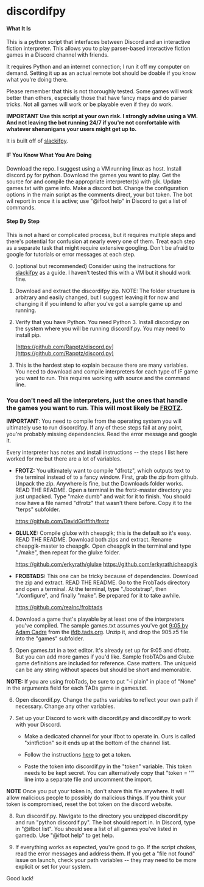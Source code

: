 # discordifpy

#### What It Is

This is a python script that interfaces between Discord and an interactive fiction interpreter. This allows you to play parser-based interactive fiction games in a Discord channel with friends.

It requires Python and an internet connection; I run it off my computer on demand. Setting it up as an actual remote bot should be doable if you know what you're doing there.

Please remember that this is not thoroughly tested. Some games will work better than others, especially those that have fancy maps and do parser tricks. Not all games will work or be playable even if they do work.

**IMPORTANT Use this script at your own risk. I strongly advise using a VM. And not leaving the bot running 24/7 if you're not comfortable with whatever shenanigans your users might get up to.**

It is built off of [slackifpy](https://github.com/exposit/slackifpy).

#### IF You Know What You Are Doing

Download the repo. I suggest using a VM running linux as host. Install discord.py for python. Download the games you want to play. Get the source for and compile the appropriate interpreter(s) with glk. Update games.txt with game info. Make a discord bot. Change the configuration options in the main script as the comments direct, your bot token. The bot wil report in once it is active; use "@ifbot help" in Discord to get a list of commands.

#### Step By Step

This is not a hard or complicated process, but it requires multiple steps and there's potential for confusion at nearly every one of them. Treat each step as a separate task that might require extensive googling. Don't be afraid to google for tutorials or error messages at each step.

0. (optional but recommended) Consider using the instructions for [slackifpy](https://github.com/exposit/slackifpy) as a guide. I haven't tested this with a VM but it should work fine.

1. Download and extract the discordifpy zip. NOTE: The folder structure is arbitrary and easily changed, but I suggest leaving it for now and changing it if you intend to after you've got a sample game up and running.

2. Verify that you have Python. You need Python 3. Install discord.py on the system where you will be running discordif.py. You may need to install pip.

    [https://github.com/Rapptz/discord.py](https://github.com/Rapptz/discord.py)

3. This is the hardest step to explain because there are many variables. You need to download and compile interpreters for each type of IF game you want to run. This requires working with source and the command line.

  ### You don't need all the interpreters, just the ones that handle the games you want to run. This will most likely be [FROTZ](https://github.com/DavidGriffith/frotz).

  **IMPORTANT**: You need to compile from the operating system you will ultimately use to run discordifpy. If any of these steps fail at any point, you're probably missing dependencies. Read the error message and google it.

  Every interpreter has notes and install instructions -- the steps I list here worked for me but there are a lot of variables.

  - **FROTZ:** You ultimately want to compile "dfrotz", which outputs text to the terminal instead of to a fancy window. First, grab the zip from github. Unpack the zip. Anywhere is fine, but the Downloads folder works. READ THE README. Open a terminal in the frotz-master directory you just unpacked. Type "make dumb" and wait for it to finish. You should now have a file named "dfrotz" that wasn't there before. Copy it to the "terps" subfolder.

      https://github.com/DavidGriffith/frotz

  - **GLULXE:** Compile glulxe with cheapglk; this is the default so it's easy. READ THE README. Download both zips and extract. Rename cheapglk-master to cheapglk. Open cheapglk in the terminal and type "./make", then repeat for the glulxe folder.

    https://github.com/erkyrath/glulxe
    https://github.com/erkyrath/cheapglk

  - **FROBTADS:** This one can be tricky because of dependencies. Download the zip and extract. READ THE README. Go to the FrobTads directory and open a terminal. At the terminal, type "./bootstrap", then "./configure", and finally "make". Be prepared for it to take awhile.

    https://github.com/realnc/frobtads

4. Download a game that's playable by at least one of the interpreters you've compiled. The sample games.txt assumes you've got [9:05 by Adam Cadre](http://ifdb.tads.org/viewgame?id=qzftg3j8nh5f34i2) from the [ifdb.tads.org](ifdb). Unzip it, and drop the 905.z5 file into the "games" subfolder.

5. Open games.txt in a text editor. It's already set up for 9:05 and dfrotz. But you can add more games if you'd like. Sample frobTADs and Glulxe game definitions are included for reference. Case matters. The uniqueid can be any string without spaces but should be short and memorable.

  **NOTE:** If you are using frobTads, be sure to put "-i plain" in place of "None" in the arguments field for each TADs game in games.txt.

6. Open discordif.py. Change the paths variables to reflect your own path if necessary. Change any other variables.

7. Set up your Discord to work with discordif.py and discordif.py to work with your Discord.

    - Make a dedicated channel for your ifbot to operate in. Ours is called "xintfiction" so it ends up at the bottom of the channel list.

    - Follow the instructions [here](https://github.com/reactiflux/discord-irc/wiki/Creating-a-discord-bot-&-getting-a-token) to get a token.

    - Paste the token into discordif.py in the "token" variable. This token needs to be kept secret. You can alternatively copy that "token = ''" line into a separate file and uncomment the import.

  **NOTE** Once you put your token in, don't share this file anywhere. It will allow malicious people to possibly do malicious things. If you think your token is compromised, reset the bot token on the discord website.

8. Run discordif.py. Navigate to the directory you unzipped discordif.py and run "python discordif.py". The bot should report in. In Discord, type in "@ifbot list". You should see a list of all games you've listed in gamedb. Use "@ifbot help" to get help.

9. If everything works as expected, you're good to go. If the script chokes, read the error messages and address them. If you get a "file not found" issue on launch, check your path variables -- they may need to be more explicit or set for your system.

Good luck!
